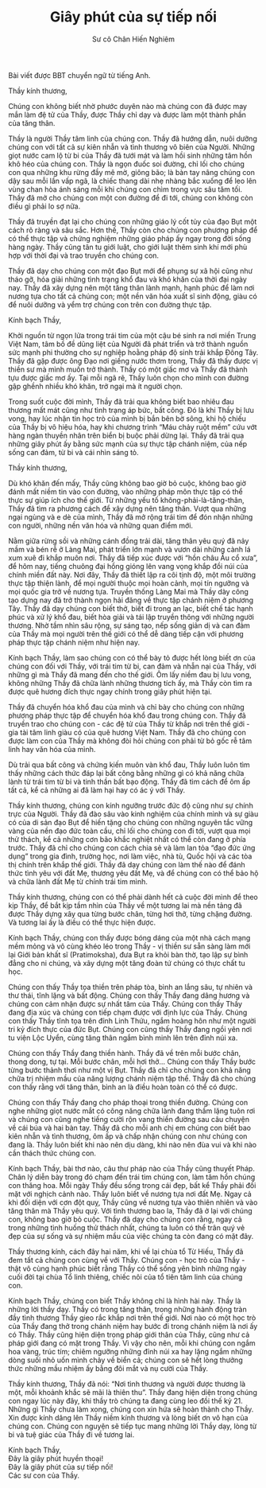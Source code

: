 ﻿---
title: Giây phút của sự tiếp nối
author: Sư cô Chân Hiến Nghiêm
---

<p class="editors-note">Bài viết được BBT chuyển ngữ từ tiếng Anh.</p>

<p class="noIndent">Thầy kính thương,</p>

Chúng con không biết nhờ phước duyên nào mà chúng con đã được may mắn làm đệ tử của Thầy, được Thầy chỉ dạy và được làm một thành phần của tăng thân.

Thầy là người Thầy tâm linh của chúng con. Thầy đã hướng dẫn, nuôi dưỡng chúng con với tất cả sự kiên nhẫn và tình thương vô biên của Người. Những giọt nước cam lộ từ bi của Thầy đã tưới mát và làm hồi sinh những tâm hồn khô héo của chúng con. Thầy là ngọn đuốc soi đường, chỉ lối cho chúng con qua những khu rừng đầy mê mờ, giông bão; là bàn tay nâng chúng con dậy sau mỗi lần vấp ngã, là chiếc thang dài nhẹ nhàng bắc xuống để leo lên vùng chan hòa ánh sáng mỗi khi chúng con chìm trong vực sâu tăm tối. Thầy đã mở cho chúng con một con đường để đi tới, chúng con không còn điều gì phải lo sợ nữa.

Thầy đã truyền đạt lại cho chúng con những giáo lý cốt tủy của đạo Bụt một cách rõ ràng và sâu sắc. Hơn thế, Thầy còn cho chúng con phương pháp để có thể thực tập và chứng nghiệm những giáo pháp ấy ngay trong đời sống hàng ngày. Thầy cũng tân tu giới luật, cho giới luật thêm sinh khí mới phù hợp với thời đại và trao truyền cho chúng con.

Thầy đã dạy cho chúng con một đạo Bụt mới để phụng sự xã hội cũng như tháo gỡ, hóa giải những tình trạng khổ đau và khó khăn của thời đại ngày nay. Thầy đã xây dựng nên một tăng thân lành mạnh, hạnh phúc để làm nơi nương tựa cho tất cả chúng con; một nền văn hóa xuất sĩ sinh động, giàu có để nuôi dưỡng và yểm trợ chúng con trên con đường thực tập.

<p class="noIndent">Kính bạch Thầy,</p>

Khởi nguồn từ ngọn lửa trong trái tim của một cậu bé sinh ra nơi miền Trung Việt Nam, tâm bồ đề dũng liệt của Người đã phát triển và trở thành nguồn sức mạnh phi thường cho sự nghiệp hoằng pháp độ sinh trải khắp Đông Tây. Thầy đã gặp được ông Đạo nơi giếng nước thơm trong, Thầy đã thấy được vị thiền sư mà mình muốn trở thành. Thầy có một giấc mơ và Thầy đã thành tựu được giấc mơ ấy. Tại mỗi ngã rẽ, Thầy luôn chọn cho mình con đường gập ghềnh nhiều khó khăn, trở ngại mà ít người chọn.

Trong suốt cuộc đời mình, Thầy đã trải qua không biết bao nhiêu đau thương mất mát cũng như tình trạng áp bức, bất công. Đó là khi Thầy bị lưu vong, hay lúc nhận tin học trò của mình bị bắn bên bờ sông, khi hộ chiếu của Thầy bị vô hiệu hóa, hay khi chương trình “Máu chảy ruột mềm” cứu vớt hàng ngàn thuyền nhân trên biển bị buộc phải dừng lại. Thầy đã trải qua những giây phút ấy bằng sức mạnh của sự thực tập chánh niệm, của nếp sống can đảm, từ bi và cái nhìn sáng tỏ.

<p class="noIndent">Thầy kính thương,</p>

Dù khó khăn đến mấy, Thầy cũng không bao giờ bỏ cuộc, không bao giờ đánh mất niềm tin vào con đường, vào những pháp môn thực tập có thể thực sự giúp ích cho thế giới. Từ những yếu tố không-phải-là-tăng-thân, Thầy đã tìm ra phương cách để xây dựng nên tăng thân. Vượt qua những ngại ngùng và e dè của mình, Thầy đã mở rộng trái tim để đón nhận những con người, những nền văn hóa và những quan điểm mới.

Nằm giữa rừng sồi và những cánh đồng trải dài, tăng thân yêu quý đã nảy mầm và bén rễ ở Làng Mai, phát triển lớn mạnh và vươn dài những cành lá xum xuê đi khắp muôn nơi. Thầy đã tiếp xúc được với “hồn châu Âu cổ xưa”, để hôm nay, tiếng chuông đại hồng gióng lên vang vọng khắp đồi núi của chính miền đất này. Nơi đây, Thầy đã thiết lập ra cõi tịnh độ, một môi trường thực tập thiện lành, để mọi người thuộc mọi hoàn cảnh, mọi tín ngưỡng và mọi quốc gia trở về nương tựa. Truyền thống Làng Mai mà Thầy dày công tạo dựng nay đã trở thành ngọn hải đăng về thực tập chánh niệm ở phương Tây. Thầy đã dạy chúng con biết thở, biết đi trong an lạc, biết chế tác hạnh phúc và xử lý khổ đau, biết hòa giải và tái lập truyền thông với những người thương. Nhờ tầm nhìn sâu rộng, sự sáng tạo, nếp sống giản dị và can đảm của Thầy mà mọi người trên thế giới có thể dễ dàng tiếp cận với phương pháp thực tập chánh niệm như hiện nay. 

Kính bạch Thầy, làm sao chúng con có thể bày tỏ được hết lòng biết ơn của chúng con đối với Thầy, với trái tim từ bi, can đảm và nhẫn nại của Thầy, với những gì mà Thầy đã mang đến cho thế giới. Ôm lấy niềm đau bị lưu vong, không những Thầy đã chữa lành những thương tích ấy, mà Thầy còn tìm ra được quê hương đích thực ngay chính trong giây phút hiện tại.

Thầy đã chuyển hóa khổ đau của mình và chỉ bày cho chúng con những phương pháp thực tập để chuyển hóa khổ đau trong chúng con. Thầy đã truyền trao cho chúng con - các đệ tử của Thầy từ khắp nơi trên thế giới - gia tài tâm linh giàu có của quê hương Việt Nam. Thầy đã cho chúng con được làm con của Thầy mà không đòi hỏi chúng con phải từ bỏ gốc rễ tâm linh hay văn hóa của mình. 

Dù trải qua bất công và chứng kiến muôn vàn khổ đau, Thầy luôn luôn tìm thấy những cách thức đáp lại bất công bằng những gì có khả năng chữa lành từ trái tim từ bi và tinh thần bất bạo động. Thầy đã tìm cách để ôm ấp tất cả, kể cả những ai đã làm hại hay có ác ý với Thầy. 

Thầy kính thương, chúng con kính ngưỡng trước đức độ cũng như sự chính trực của Người. Thầy đã đào sâu vào kinh nghiệm của chính mình và sự giàu có của di sản đạo Bụt để hiến tặng cho chúng con những nguyên tắc vững vàng của nền đạo đức toàn cầu, chỉ lối cho chúng con đi tới, vượt qua mọi thử thách, kể cả những cơn bão khắc nghiệt nhất có thể còn đang ở phía trước. Thầy đã chỉ cho chúng con cách chia sẻ và làm lan tỏa “đạo đức ứng dụng” trong gia đình, trường học, nơi làm việc, nhà tù, Quốc hội và các tòa thị chính trên khắp thế giới. Thầy đã dạy chúng con làm thế nào để đánh thức tình yêu với đất Mẹ, thương yêu đất Mẹ, và để chúng con có thể bảo hộ và chữa lành đất Mẹ từ chính trái tim mình. 

Thầy kính thương, chúng con có thể phải dành hết cả cuộc đời mình để theo kịp Thầy, để bắt kịp tầm nhìn của Thầy về một tương lai mà nền tảng đã được Thầy dựng xây qua từng bước chân, từng hơi thở, từng chặng đường. Và tương lai ấy là điều có thể thực hiện được. 

Kính bạch Thầy, chúng con thấy được bóng dáng của một nhà cách mạng mềm mỏng và vô cùng khéo léo trong Thầy - vị thiền sư sẵn sàng làm mới lại Giới bản khất sĩ (Pratimoksha), đưa Bụt ra khỏi bàn thờ, tạo lập sự bình đẳng cho ni chúng, và xây dựng một tăng đoàn tứ chúng có thực chất tu học.

Chúng con thấy Thầy tọa thiền trên pháp tòa, bình an lắng sâu, tự nhiên và thư thái, tĩnh lặng và bất động. Chúng con thấy Thầy đang dâng hương và chúng con cảm nhận được sự nhất tâm của Thầy. Chúng con thấy Thầy đang địa xúc và chúng con tiếp chạm được với định lực của Thầy. Chúng con thấy Thầy tĩnh tọa trên đỉnh Linh Thứu, ngắm hoàng hôn như một người tri kỷ đích thực của đức Bụt. Chúng con cũng thấy Thầy đang ngồi yên nơi tu viện Lộc Uyển, cùng tăng thân ngắm bình minh lên trên đỉnh núi xa. 

Chúng con thấy Thầy đang thiền hành. Thầy đã về trên mỗi bước chân, thong dong, tự tại. Mỗi bước chân, mỗi hơi thở… Chúng con thấy Thầy bước từng bước thảnh thơi như một vị Bụt. Thầy đã chỉ cho chúng con khả năng chữa trị nhiệm mầu của năng lượng chánh niệm tập thể. Thầy đã cho chúng con thấy rằng với tăng thân, bình an là điều hoàn toàn có thể có được. 

Chúng con thấy Thầy đang cho pháp thoại trong thiền đường. Chúng con nghe những giọt nước mắt có công năng chữa lành đang thầm lặng tuôn rơi và chúng con cũng nghe tiếng cười rộn vang thiền đường sau câu chuyện về cái búa và hai bàn tay. Thầy đã cho mỗi anh chị em chúng con biết bao kiên nhẫn và tình thương, ôm ấp và chấp nhận chúng con như chúng con đang là. Thầy luôn biết khi nào nên dịu dàng, khi nào nên đùa vui và khi nào cần thách thức chúng con. 

Kính bạch Thầy, bài thơ nào, câu thư pháp nào của Thầy cũng thuyết Pháp. Chân lý diễn bày trong đó chạm đến trái tim chúng con, làm tâm hồn chúng con thăng hoa. Mỗi ngày Thầy đều sống trong cái đẹp, bất kể Thầy phải đối mặt với nghịch cảnh nào. Thầy luôn biết về nương tựa nơi đất Mẹ. Ngay cả khi đối diện với cơn đột quỵ, Thầy cũng về nương tựa vào thiên nhiên và vào tăng thân mà Thầy yêu quý. Với tình thương bao la, Thầy đã ở lại với chúng con, không bao giờ bỏ cuộc. Thầy đã dạy cho chúng con rằng, ngay cả trong những tình huống thử thách nhất, chúng ta luôn có thể trân quý vẻ đẹp của sự sống và sự nhiệm mầu của việc chúng ta còn đang có mặt đây. 

Thầy thương kính, cách đây hai năm, khi về lại chùa tổ Từ Hiếu, Thầy đã đem tất cả chúng con cùng về với Thầy. Chúng con - học trò của Thầy - thật vô cùng hạnh phúc biết rằng Thầy có thể sống yên bình những ngày cuối đời tại chùa Tổ linh thiêng, chiếc nôi của tổ tiên tâm linh của chúng con.

Kính bạch Thầy, chúng con biết Thầy không chỉ là hình hài này. Thầy là những lời thầy dạy. Thầy có trong tăng thân, trong những hành động tràn đầy tình thương Thầy gieo rắc khắp nơi trên thế giới. Nơi nào có một học trò của Thầy đang thở trong chánh niệm hay bước đi trong chánh niệm là nơi ấy có Thầy. Thầy cũng hiện diện trong pháp giới thân của Thầy, cũng như cả pháp giới đang có mặt trong Thầy. Vì vậy cho nên, mỗi khi chúng con ngắm hoa vàng, trúc tím; chiêm ngưỡng những đỉnh núi xa hay lặng ngắm những dòng suối nhỏ uốn mình chảy về biển cả; chúng con sẽ hết lòng thưởng thức những mầu nhiệm ấy bằng đôi mắt và nụ cười của Thầy. 

Thầy kính thương, Thầy đã nói: “Nơi tình thương và người được thương là một, mỗi khoảnh khắc sẽ mãi là thiên thu”. Thầy đang hiện diện trong chúng con ngay lúc này đây, khi thầy trò chúng ta đang cùng leo đồi thế kỷ 21. Những gì Thầy chưa làm xong, chúng con xin hứa sẽ hoàn thành cho Thầy. Xin được kính dâng lên Thầy niềm kính thương và lòng biết ơn vô hạn của chúng con. Chúng con nguyện sẽ tiếp tục mang những lời Thầy dạy, lòng từ bi và tuệ giác của Thầy đi về tương lai. 

<p class="noIndent">Kính bạch Thầy,<br/>
Đây là giây phút huyền thoại!<br/>
Đây là giây phút của sự tiếp nối!<br/>
Các sư con của Thầy.</p>
